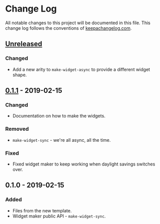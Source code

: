 # Change Log
All notable changes to this project will be documented in this file. This change log follows the conventions of [keepachangelog.com](http://keepachangelog.com/).

## [Unreleased]
### Changed
- Add a new arity to `make-widget-async` to provide a different widget shape.

## [0.1.1] - 2019-02-15
### Changed
- Documentation on how to make the widgets.

### Removed
- `make-widget-sync` - we're all async, all the time.

### Fixed
- Fixed widget maker to keep working when daylight savings switches over.

## 0.1.0 - 2019-02-15
### Added
- Files from the new template.
- Widget maker public API - `make-widget-sync`.

[Unreleased]: https://github.com/your-name/protocol-testing/compare/0.1.1...HEAD
[0.1.1]: https://github.com/your-name/protocol-testing/compare/0.1.0...0.1.1
